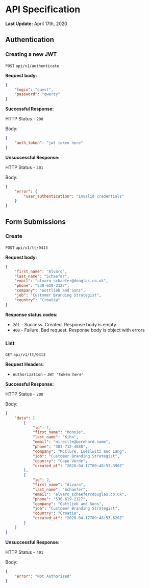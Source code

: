 # API Specification

**Last Update:** April 17th, 2020

## Authentication

### Creating a new JWT

`POST` `api/v1/authenticate`

**Request body:**

```json
{
    "login": "guest",
    "password": "qwerty"
}
```

**Successful Response:**

HTTP Status - `200`

Body:
```json
{
    "auth_token": "jwt token here"
}
```

**Unsuccessful Response:**

HTTP Status - `401`

Body:
```json
{
    "error": {
        "user_authentication": "invalid credentials"
    }
}
```  
  

## Form Submissions

### Create

`POST` `api/v1/tt/0413`

**Request body:**
```json
{
    "first_name": "Alvaro",
    "last_name": "Schaefer",
    "email": "alvaro_schaefer@douglas.co.uk",
    "phone": "530-619-2127",
    "company": "Gottlieb and Sons",
    "job": "Customer Branding Strategist",
    "country": "Croatia"
}
```

**Response status codes:**
  - `201` - Success. Created. Response body is empty
  - `400` - Failure. Bad request. Response body is object with errors

### List

`GET` `api/v1/tt/0413`

**Request Headers**:
  - `Authorization` - `JWT 'token here'`

**Successful Response:**

HTTP Status - `200`

Body:
```json
{
    "data": [
        {
            "id": 1,
            "first_name": "Monnie",
            "last_name": "Kihn",
            "email": "mireille@bernhard.name",
            "phone": "383-712-4688",
            "company": "McClure, Lueilwitz and Lang",
            "job": "Customer Branding Strategist",
            "country": "Cape Verde",
            "created_at": "2020-04-17T09:48:53.390Z"
        },
        {
            "id": 2,
            "first_name": "Alvaro",
            "last_name": "Schaefer",
            "email": "alvaro_schaefer@douglas.co.uk",
            "phone": "530-619-2127",
            "company": "Gottlieb and Sons",
            "job": "Customer Branding Strategist",
            "country": "Croatia",
            "created_at": "2020-04-17T09:48:53.620Z"
        }
    ]
}
``` 

**Unsuccessful Response:**

HTTP Status - `401`

Body:
```json
{
    "error": "Not Authorized"
}
``` 

